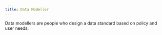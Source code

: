 ```yaml
---
title: Data Modeller
---
```


Data modellers are people who design a data standard based on policy and user needs.